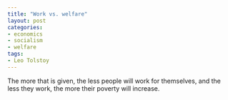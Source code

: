 ```yaml
---
title: "Work vs. welfare"
layout: post
categories:
- economics
- socialism
- welfare
tags:
- Leo Tolstoy
---
```


The more that is given, the less people will work for themselves, and the less they work, the more their poverty will increase.
